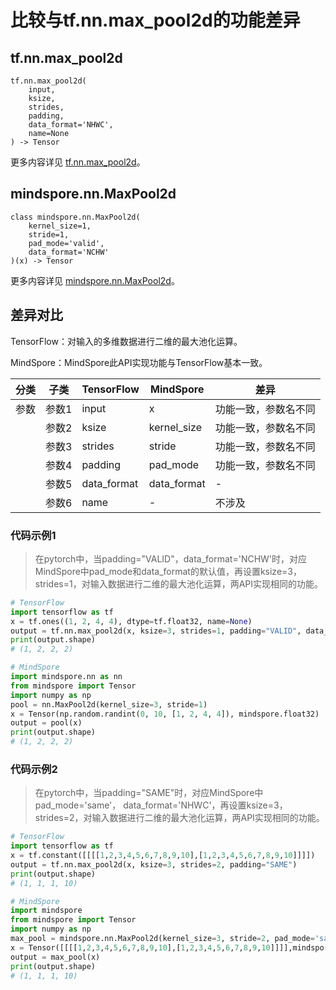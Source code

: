 # 比较与tf.nn.max_pool2d的功能差异

## tf.nn.max_pool2d

```text
tf.nn.max_pool2d(
    input,
    ksize,
    strides,
    padding,
    data_format='NHWC',
    name=None
) -> Tensor
```

更多内容详见 [tf.nn.max_pool2d](https://tensorflow.google.cn/versions/r2.6/api_docs/python/tf/nn/max_pool2d)。

## mindspore.nn.MaxPool2d

```text
class mindspore.nn.MaxPool2d(
    kernel_size=1,
    stride=1,
    pad_mode='valid',
    data_format='NCHW'
)(x) -> Tensor
```

更多内容详见 [mindspore.nn.MaxPool2d](https://www.mindspore.cn/docs/zh-CN/master/api_python/nn/mindspore.nn.MaxPool2d.html)。

## 差异对比

TensorFlow：对输入的多维数据进行二维的最大池化运算。

MindSpore：MindSpore此API实现功能与TensorFlow基本一致。

| 分类 | 子类 |TensorFlow | MindSpore | 差异 |
| --- | --- | --- | --- |---|
|参数 | 参数1 | input | x |功能一致，参数名不同 |
| | 参数2 | ksize | kernel_size | 功能一致，参数名不同 |
| | 参数3 | strides | stride | 功能一致，参数名不同 |
| | 参数4 | padding | pad_mode | 功能一致，参数名不同 |
| | 参数5 | data_format | data_format | - |
| | 参数6 | name | - | 不涉及 |

### 代码示例1

> 在pytorch中，当padding="VALID"，data_format='NCHW'时，对应MindSpore中pad_mode和data_format的默认值，再设置ksize=3，strides=1，对输入数据进行二维的最大池化运算，两API实现相同的功能。

```python
# TensorFlow
import tensorflow as tf
x = tf.ones((1, 2, 4, 4), dtype=tf.float32, name=None)
output = tf.nn.max_pool2d(x, ksize=3, strides=1, padding="VALID", data_format='NCHW')
print(output.shape)
# (1, 2, 2, 2)

# MindSpore
import mindspore.nn as nn
from mindspore import Tensor
import numpy as np
pool = nn.MaxPool2d(kernel_size=3, stride=1)
x = Tensor(np.random.randint(0, 10, [1, 2, 4, 4]), mindspore.float32)
output = pool(x)
print(output.shape)
# (1, 2, 2, 2)
```

### 代码示例2

> 在pytorch中，当padding="SAME"时，对应MindSpore中pad_mode='same'， data_format='NHWC'，再设置ksize=3，strides=2，对输入数据进行二维的最大池化运算，两API实现相同的功能。

```python
# TensorFlow
import tensorflow as tf
x = tf.constant([[[[1,2,3,4,5,6,7,8,9,10],[1,2,3,4,5,6,7,8,9,10]]]])
output = tf.nn.max_pool2d(x, ksize=3, strides=2, padding="SAME")
print(output.shape)
# (1, 1, 1, 10)

# MindSpore
import mindspore
from mindspore import Tensor
import numpy as np
max_pool = mindspore.nn.MaxPool2d(kernel_size=3, stride=2, pad_mode='same', data_format='NHWC')
x = Tensor([[[[1,2,3,4,5,6,7,8,9,10],[1,2,3,4,5,6,7,8,9,10]]]],mindspore.float32)
output = max_pool(x)
print(output.shape)
# (1, 1, 1, 10)
```
